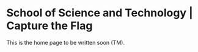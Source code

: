 # School of Science and Technology \| Capture the Flag

This is the home page to be written soon \(TM\).

